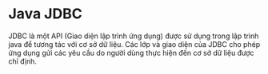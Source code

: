 # Java JDBC
JDBC là một API (Giao diện lập trình ứng dụng) được sử dụng trong lập trình java để tương tác với cơ sở dữ liệu. Các lớp và giao diện của JDBC cho phép ứng dụng gửi các yêu cầu do người dùng thực hiện đến cơ sở dữ liệu được chỉ định.